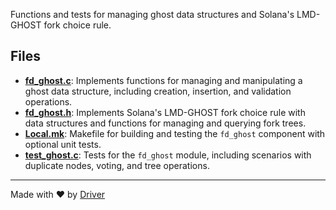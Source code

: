 <!--------------------------------------------------------------------------------->
<!-- IMPORTANT: This file is auto-generated by Driver (https://driver.ai). -------->
<!-- Manual edits may be overwritten on future commits. --------------------------->
<!--------------------------------------------------------------------------------->

Functions and tests for managing ghost data structures and Solana's LMD-GHOST fork choice rule.


## Files
- **[fd_ghost.c](fd_ghost.c.md)**: Implements functions for managing and manipulating a ghost data structure, including creation, insertion, and validation operations.
- **[fd_ghost.h](fd_ghost.h.md)**: Implements Solana's LMD-GHOST fork choice rule with data structures and functions for managing and querying fork trees.
- **[Local.mk](Local.mk.md)**: Makefile for building and testing the `fd_ghost` component with optional unit tests.
- **[test_ghost.c](test_ghost.c.md)**: Tests for the `fd_ghost` module, including scenarios with duplicate nodes, voting, and tree operations.

---
Made with ❤️ by [Driver](https://www.driver.ai/)
